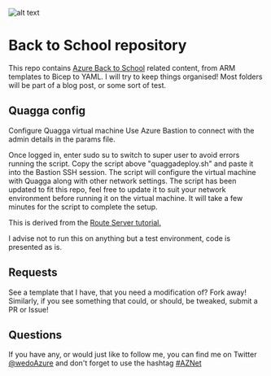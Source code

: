 ![alt text][logo]

# Back to School repository
This repo contains [Azure Back to School](https://azurebacktoschool.github.io/) related content, from ARM templates to Bicep to YAML. I will try to keep things organised! Most folders will be part of a blog post, or some sort of test.

## Quagga config
Configure Quagga virtual machine
Use Azure Bastion to connect with the admin details in the params file.

Once logged in, enter sudo su to switch to super user to avoid errors running the script. Copy the script above "quaggadeploy.sh" and paste it into the Bastion SSH session. The script will configure the virtual machine with Quagga along with other network settings. The script has been updated to fit this repo, feel free to update it to suit your network environment before running it on the virtual machine. It will take a few minutes for the script to complete the setup.

This is derived from the [Route Server tutorial.](https://docs.microsoft.com/en-us/azure/route-server/tutorial-configure-route-server-with-quagga?WT.mc_id=AZ-MVP-5003469)

I advise not to run this on anything but a test environment, code is presented as is.

## Requests
See a template that I have, that you need a modification of? Fork away! Similarly, if you see something that could, or should, be tweaked, submit a PR or Issue!

## Questions
If you have any, or would just like to follow me, you can find me on Twitter [@wedoAzure](https://twitter.com/wedoazure) and don't forget to use the hashtag [#AZNet](https://twitter.com/hashtag/AZNet)



[logo]: https://github.com/wedoazure/AZNet/raw/main/misc/wdLogo.png "WeDoAzure Logo"